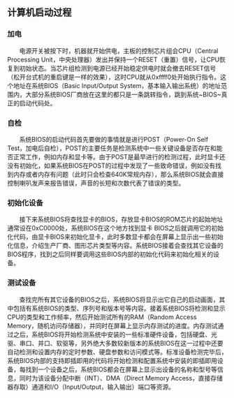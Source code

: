 ## 计算机启动过程
### 加电
&#160; &#160; &#160; &#160;电源开关被按下时，机器就开始供电，主板的控制芯片组会CPU（Central Processing Unit，中央处理器）发出并保持一个RESET（重置）信号，让CPU恢复到初始状态。当芯片组检测到电源已经开始稳定供电时就会撤去RESET信号（松开台式机的重启键是一样的效果），这时CPU就从0xffff0处开始执行指令。这个地址在系统BIOS（Basic Input/Output System，基本输入输出系统）的地址范围内，大部分系统BIOS厂商放在这里的都只是一条跳转指令，跳到系统~BIOS~真正的启动代码处。
### 自检
&#160; &#160; &#160; &#160;系统BIOS的启动代码首先要做的事情就是进行POST（Power-On Self Test，加电后自检），POST的主要任务是检测系统中一些关键设备是否存在和能否正常工作，例如内存和显卡等。由于POST是最早进行的检测过程，此时显卡还没有初始化，如果系统BIOS在POST的过程中发现了一些致命错误，例如没有找到内存或者内存有问题（此时只会检查640K常规内存），那么系统BIOS就会直接控制喇叭发声来报告错误，声音的长短和次数代表了错误的类型。
### 初始化设备
&#160; &#160; &#160; &#160;接下来系统BIOS将查找显卡的BIOS，存放显卡BIOS的ROM芯片的起始地址通常设在0xC0000处，系统BIOS在这个地方找到显卡 BIOS之后就调用它的初始化代码，由显卡BIOS来初始化显卡，此时多数显卡都会在屏幕上显示出一些初始化信息，介绍生产厂商、图形芯片类型等内容。系统BIOS接着会查找其它设备的BIOS程序，找到之后同样要调用这些BIOS内部的初始化代码来初始化相关的设备。
### 测试设备
&#160; &#160; &#160; &#160;查找完所有其它设备的BIOS之后，系统BIOS将显示出它自己的启动画面，其中包括有系统BIOS的类型、序列号和版本号等内容。接着系统BIOS将检测和显示CPU的类型和工作频率，然后开始测试所有的RAM（Random Access Memory，随机访问存储器），并同时在屏幕上显示内存测试的进度。内存测试通过之后，系统BIOS将开始检测系统中安装的一些标准硬件设备，包括硬盘、光驱、串口、并口、软驱等，另外绝大多数较新版本的系统BIOS在这一过程中还要自动检测和设置内存的定时参数、硬盘参数和访问模式等。标准设备检测完毕后，系统BIOS内部的支持即插即用的代码将开始检测和配置系统中安装的即插即用设备，每找到一个设备之后，系统BIOS都会在屏幕上显示出设备的名称和型号等信息，同时为该设备分配中断（INT）、DMA（Direct Memory Access，直接存储器存取）通道和I/O（Input/Output，输入输出）端口等资源。


